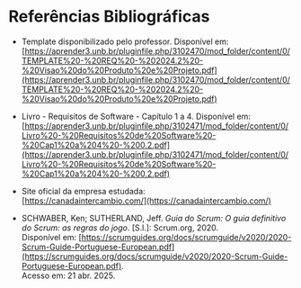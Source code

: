 # Referências Bibliográficas

- Template disponibilizado pelo professor. Disponível em:  
  [https://aprender3.unb.br/pluginfile.php/3102470/mod_folder/content/0/TEMPLATE%20-%20REQ%20-%202024.2%20-%20Visao%20do%20Produto%20e%20Projeto.pdf](https://aprender3.unb.br/pluginfile.php/3102470/mod_folder/content/0/TEMPLATE%20-%20REQ%20-%202024.2%20-%20Visao%20do%20Produto%20e%20Projeto.pdf)

- Livro - Requisitos de Software - Capítulo 1 a 4. Disponível em:  
  [https://aprender3.unb.br/pluginfile.php/3102471/mod_folder/content/0/Livro%20-%20Requisitos%20de%20Software%20-%20Cap1%20a%204%20-%200.2.pdf](https://aprender3.unb.br/pluginfile.php/3102471/mod_folder/content/0/Livro%20-%20Requisitos%20de%20Software%20-%20Cap1%20a%204%20-%200.2.pdf)

- Site oficial da empresa estudada:  
  [https://canadaintercambio.com/](https://canadaintercambio.com/)

- SCHWABER, Ken; SUTHERLAND, Jeff. *Guia do Scrum: O guia definitivo do Scrum: as regras do jogo*. [S.l.]: Scrum.org, 2020.  
  Disponível em: [https://scrumguides.org/docs/scrumguide/v2020/2020-Scrum-Guide-Portuguese-European.pdf](https://scrumguides.org/docs/scrumguide/v2020/2020-Scrum-Guide-Portuguese-European.pdf).  
  Acesso em: 21 abr. 2025.
